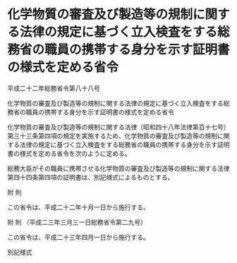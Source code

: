 # 化学物質の審査及び製造等の規制に関する法律の規定に基づく立入検査をする総務省の職員の携帯する身分を示す証明書の様式を定める省令

平成二十二年総務省令第八十八号

化学物質の審査及び製造等の規制に関する法律の規定に基づく立入検査をする総務省の職員の携帯する身分を示す証明書の様式を定める省令

化学物質の審査及び製造等の規制に関する法律（昭和四十八年法律第百十七号）第三十三条第四項の規定を実施するため、化学物質の審査及び製造等の規制に関する法律の規定に基づく立入検査をする総務省の職員の携帯する身分を示す証明書の様式を定める省令を次のように定める。

総務大臣がその職員に携帯させる化学物質の審査及び製造等の規制に関する法律第四十四条第四項の証明書は、別記様式によるものとする。

附 則

この省令は、平成二十二年十月一日から施行する。

附 則 （平成二三年三月三一日総務省令第二九号）

この省令は、平成二十三年四月一日から施行する。

別記様式

[](/./pict/H22F11001000088-001.pdf)
